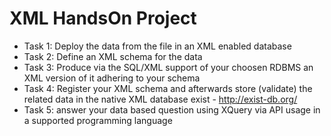 # XML HandsOn Project 
* Task 1: Deploy the data from the file in an XML enabled database
* Task 2: Define an XML schema for the data
* Task 3: Produce via the SQL/XML support of your choosen RDBMS an XML version of it
adhering to your schema
* Task 4: Register your XML schema and afterwards store (validate) the related data in
the native XML database exist - http://exist-db.org/
* Task 5: answer your data based question using XQuery via API usage in a supported
programming language
